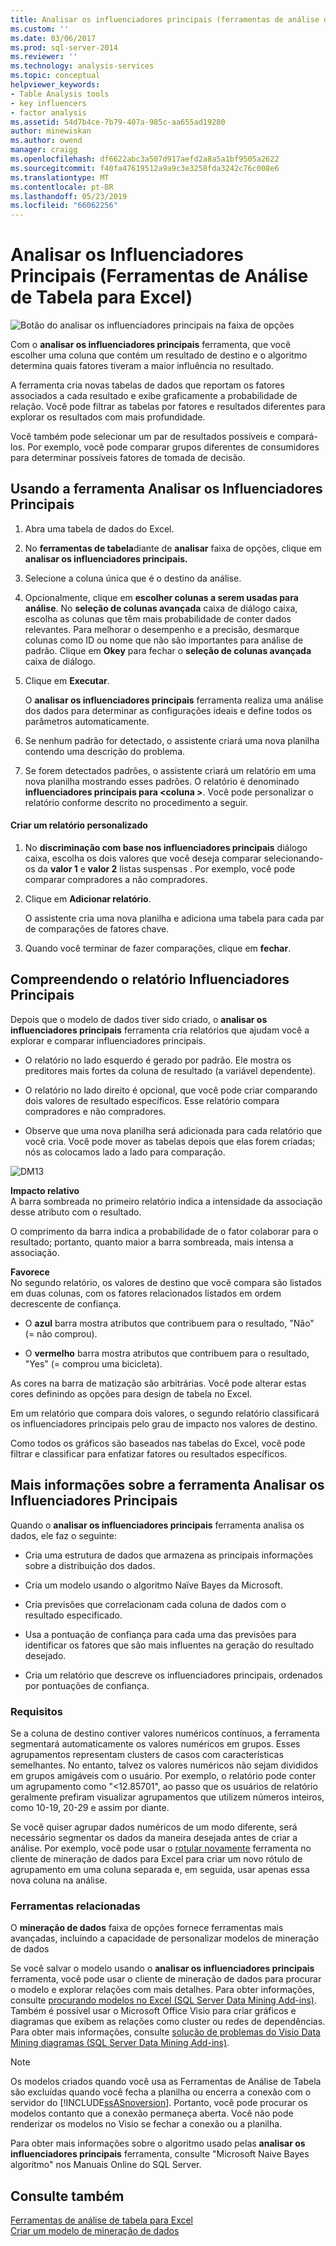 ```yaml
---
title: Analisar os influenciadores principais (ferramentas de análise de tabela para Excel) | Microsoft Docs
ms.custom: ''
ms.date: 03/06/2017
ms.prod: sql-server-2014
ms.reviewer: ''
ms.technology: analysis-services
ms.topic: conceptual
helpviewer_keywords:
- Table Analysis tools
- key influencers
- factor analysis
ms.assetid: 54d7b4ce-7b79-407a-985c-aa655ad19280
author: minewiskan
ms.author: owend
manager: craigg
ms.openlocfilehash: df6622abc3a507d917aefd2a8a5a1bf9505a2622
ms.sourcegitcommit: f40fa47619512a9a9c3e3258fda3242c76c008e6
ms.translationtype: MT
ms.contentlocale: pt-BR
ms.lasthandoff: 05/23/2019
ms.locfileid: "66062256"
---
```

# <a name="analyze-key-influencers-table-analysis-tools-for-excel"></a>Analisar os Influenciadores Principais (Ferramentas de Análise de Tabela para Excel)
  ![Botão do analisar os influenciadores principais na faixa de opções](media/tat-aki.gif "botão analisar os influenciadores principais na faixa de opções")  
  
 Com o **analisar os influenciadores principais** ferramenta, que você escolher uma coluna que contém um resultado de destino e o algoritmo determina quais fatores tiveram a maior influência no resultado.  
  
 A ferramenta cria novas tabelas de dados que reportam os fatores associados a cada resultado e exibe graficamente a probabilidade de relação. Você pode filtrar as tabelas por fatores e resultados diferentes para explorar os resultados com mais profundidade.  
  
 Você também pode selecionar um par de resultados possíveis e compará-los. Por exemplo, você pode comparar grupos diferentes de consumidores para determinar possíveis fatores de tomada de decisão.  
  
## <a name="using-the-analyze-key-influencers-tool"></a>Usando a ferramenta Analisar os Influenciadores Principais  
  
1.  Abra uma tabela de dados do Excel.  
  
2.  No **ferramentas de tabela**diante de **analisar** faixa de opções, clique em **analisar os influenciadores principais.**  
  
3.  Selecione a coluna única que é o destino da análise.  
  
4.  Opcionalmente, clique em **escolher colunas a serem usadas para análise**. No **seleção de colunas avançada** caixa de diálogo caixa, escolha as colunas que têm mais probabilidade de conter dados relevantes. Para melhorar o desempenho e a precisão, desmarque colunas como ID ou nome que não são importantes para análise de padrão. Clique em **Okey** para fechar o **seleção de colunas avançada** caixa de diálogo.  
  
5.  Clique em **Executar**.  
  
     O **analisar os influenciadores principais** ferramenta realiza uma análise dos dados para determinar as configurações ideais e define todos os parâmetros automaticamente.  
  
6.  Se nenhum padrão for detectado, o assistente criará uma nova planilha contendo uma descrição do problema.  
  
7.  Se forem detectados padrões, o assistente criará um relatório em uma nova planilha mostrando esses padrões. O relatório é denominado **influenciadores principais para \<coluna >**. Você pode personalizar o relatório conforme descrito no procedimento a seguir.  
  
#### <a name="create-a-custom-report"></a>Criar um relatório personalizado  
  
1.  No **discriminação com base nos influenciadores principais** diálogo caixa, escolha os dois valores que você deseja comparar selecionando-os da **valor 1** e **valor 2** listas suspensas . Por exemplo, você pode comparar compradores a não compradores.  
  
2.  Clique em **Adicionar relatório**.  
  
     O assistente cria uma nova planilha e adiciona uma tabela para cada par de comparações de fatores chave.  
  
3.  Quando você terminar de fazer comparações, clique em **fechar**.  
  
## <a name="understanding-the-key-influencers-report"></a>Compreendendo o relatório Influenciadores Principais  
 Depois que o modelo de dados tiver sido criado, o **analisar os influenciadores principais** ferramenta cria relatórios que ajudam você a explorar e comparar influenciadores principais.  
  
-   O relatório no lado esquerdo é gerado por padrão. Ele mostra os preditores mais fortes da coluna de resultado (a variável dependente).  
  
-   O relatório no lado direito é opcional, que você pode criar comparando dois valores de resultado específicos. Esse relatório compara compradores e não compradores.  
  
-   Observe que uma nova planilha será adicionada para cada relatório que você cria. Você pode mover as tabelas depois que elas forem criadas; nós as colocamos lado a lado para comparação.  
  
 ![DM13](media/dm13-tat-aki-report.gif "DM13")  
  
 **Impacto relativo**  
 A barra sombreada no primeiro relatório indica a intensidade da associação desse atributo com o resultado.  
  
 O comprimento da barra indica a probabilidade de o fator colaborar para o resultado; portanto, quanto maior a barra sombreada, mais intensa a associação.  
  
 **Favorece**  
 No segundo relatório, os valores de destino que você compara são listados em duas colunas, com os fatores relacionados listados em ordem decrescente de confiança.  
  
-   O **azul** barra mostra atributos que contribuem para o resultado, "Não" (= não comprou).  
  
-   O **vermelho** barra mostra atributos que contribuem para o resultado, "Yes" (= comprou uma bicicleta).  
  
 As cores na barra de matização são arbitrárias. Você pode alterar estas cores definindo as opções para design de tabela no Excel.  
  
 Em um relatório que compara dois valores, o segundo relatório classificará os influenciadores principais pelo grau de impacto nos valores de destino.  
  
 Como todos os gráficos são baseados nas tabelas do Excel, você pode filtrar e classificar para enfatizar fatores ou resultados específicos.  
  
## <a name="more-about-the-analyze-key-influencers-tool"></a>Mais informações sobre a ferramenta Analisar os Influenciadores Principais  
 Quando o **analisar os influenciadores principais** ferramenta analisa os dados, ele faz o seguinte:  
  
-   Cria uma estrutura de dados que armazena as principais informações sobre a distribuição dos dados.  
  
-   Cria um modelo usando o algoritmo Naïve Bayes da Microsoft.  
  
-   Cria previsões que correlacionam cada coluna de dados com o resultado especificado.  
  
-   Usa a pontuação de confiança para cada uma das previsões para identificar os fatores que são mais influentes na geração do resultado desejado.  
  
-   Cria um relatório que descreve os influenciadores principais, ordenados por pontuações de confiança.  
  
### <a name="requirements"></a>Requisitos  
 Se a coluna de destino contiver valores numéricos contínuos, a ferramenta segmentará automaticamente os valores numéricos em grupos. Esses agrupamentos representam clusters de casos com características semelhantes. No entanto, talvez os valores numéricos não sejam divididos em grupos amigáveis com o usuário. Por exemplo, o relatório pode conter um agrupamento como "\<12.85701", ao passo que os usuários de relatório geralmente prefiram visualizar agrupamentos que utilizem números inteiros, como 10-19, 20-29 e assim por diante.  
  
 Se você quiser agrupar dados numéricos de um modo diferente, será necessário segmentar os dados da maneira desejada antes de criar a análise. Por exemplo, você pode usar o [rotular novamente](relabel-sql-server-data-mining-add-ins.md) ferramenta no cliente de mineração de dados para Excel para criar um novo rótulo de agrupamento em uma coluna separada e, em seguida, usar apenas essa nova coluna na análise.  
  
### <a name="related-tools"></a>Ferramentas relacionadas  
 O **mineração de dados** faixa de opções fornece ferramentas mais avançadas, incluindo a capacidade de personalizar modelos de mineração de dados  
  
 Se você salvar o modelo usando o **analisar os influenciadores principais** ferramenta, você pode usar o cliente de mineração de dados para procurar o modelo e explorar relações com mais detalhes. Para obter informações, consulte [procurando modelos no Excel &#40;SQL Server Data Mining Add-ins&#41;](browsing-models-in-excel-sql-server-data-mining-add-ins.md). Também é possível usar o Microsoft Office Visio para criar gráficos e diagramas que exibem as relações como cluster ou redes de dependências. Para obter mais informações, consulte [solução de problemas do Visio Data Mining diagramas &#40;SQL Server Data Mining Add-ins&#41;](troubleshooting-visio-data-mining-diagrams-sql-server-data-mining-add-ins.md).  
  
> [!NOTE]  
>  Os modelos criados quando você usa as Ferramentas de Análise de Tabela são excluídas quando você fecha a planilha ou encerra a conexão com o servidor do [!INCLUDE[ssASnoversion](../includes/ssasnoversion-md.md)]. Portanto, você pode procurar os modelos contanto que a conexão permaneça aberta. Você não pode renderizar os modelos no Visio se fechar a conexão ou a planilha.  
  
 Para obter mais informações sobre o algoritmo usado pelas **analisar os influenciadores principais** ferramenta, consulte "Microsoft Naive Bayes algoritmo" nos Manuais Online do SQL Server.  
  
## <a name="see-also"></a>Consulte também  
 [Ferramentas de análise de tabela para Excel](table-analysis-tools-for-excel.md)   
 [Criar um modelo de mineração de dados](creating-a-data-mining-model.md)  
  
  
